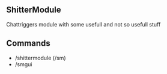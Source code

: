 ## ShitterModule

Chattriggers module with some usefull and not so usefull stuff

## Commands

- /shittermodule (/sm)
- /smgui
